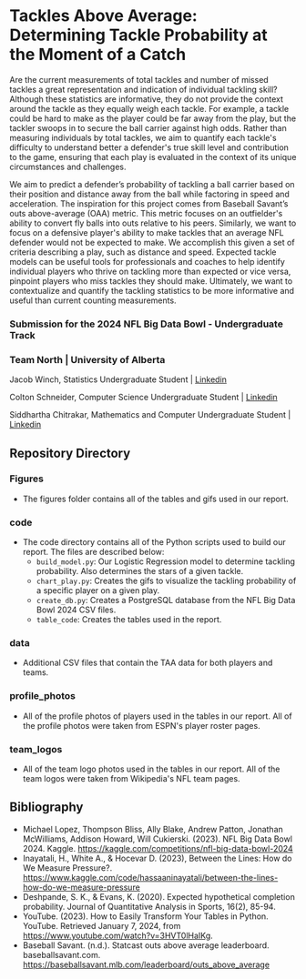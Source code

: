 # Tackles Above Average: Determining Tackle Probability at the Moment of a Catch
Are the current measurements of total tackles and number of missed tackles a great representation and indication of individual tackling skill? Although these statistics are informative, they do not provide the context around the tackle as they equally weigh each tackle. For example, a tackle could be hard to make as the player could be far away from the play, but the tackler swoops in to secure the ball carrier against high odds. Rather than measuring individuals by total tackles, we aim to quantify each tackle's difficulty to understand better a defender's true skill level and contribution to the game, ensuring that each play is evaluated in the context of its unique circumstances and challenges. 

We aim to predict a defender’s probability of tackling a ball carrier based on their position and distance away from the ball while factoring in speed and acceleration. The inspiration for this project comes from Baseball Savant’s outs above-average (OAA) metric. This metric focuses on an outfielder's ability to convert fly balls into outs relative to his peers. Similarly, we want to focus on a defensive player's ability to make tackles that an average NFL defender would not be expected to make. We accomplish this given a set of criteria describing a play, such as distance and speed. Expected tackle models can be useful tools for professionals and coaches to help identify individual players who thrive on tackling more than expected or vice versa, pinpoint players who miss tackles they should make. Ultimately, we want to contextualize and quantify the tackling statistics to be more informative and useful than current counting measurements. 

### Submission for the 2024 NFL Big Data Bowl - Undergraduate Track
### Team North | University of Alberta

Jacob Winch, Statistics Undergraduate Student | [Linkedin](https://www.linkedin.com/in/jacob-winch/)

Colton Schneider, Computer Science Undergraduate Student | [Linkedin](https://www.linkedin.com/in/colton-schneider-272940201/)

Siddhartha Chitrakar, Mathematics and Computer Undergraduate Student | [Linkedin](https://www.linkedin.com/in/siddhartha-chitrakar/)

## Repository Directory
### Figures
- The figures folder contains all of the tables and gifs used in our report.
  
### code
- The code directory contains all of the Python scripts used to build our report. The files are described below:
  - `build_model.py`: Our Logistic Regression model to determine tackling probability. Also determines the stars of a given tackle.
  - `chart_play.py`: Creates the gifs to visualize the tackling probability of a specific player on a given play.
  - `create_db.py`: Creates a PostgreSQL database from the NFL Big Data Bowl 2024 CSV files.
  - `table_code`: Creates the tables used in the report.

### data
- Additional CSV files that contain the TAA data for both players and teams. 
### profile_photos
- All of the profile photos of players used in the tables in our report. All of the profile photos were taken from ESPN's player roster pages.

### team_logos
- All of the team logo photos used in the tables in our report. All of the team logos were taken from Wikipedia's NFL team pages.

## Bibliography
- Michael Lopez, Thompson Bliss, Ally Blake, Andrew Patton, Jonathan McWilliams, Addison Howard, Will Cukierski. (2023). NFL Big Data Bowl 2024. Kaggle. https://kaggle.com/competitions/nfl-big-data-bowl-2024
- Inayatali, H., White A., & Hocevar D. (2023), Between the Lines: How do We Measure Pressure?.
https://www.kaggle.com/code/hassaaninayatali/between-the-lines-how-do-we-measure-pressure
- Deshpande, S. K., & Evans, K. (2020). Expected hypothetical completion probability. Journal of Quantitative Analysis in Sports, 16(2), 85-94.
- YouTube. (2023). How to Easily Transform Your Tables in Python. YouTube. Retrieved January 7, 2024, from https://www.youtube.com/watch?v=3HVT0lHaIKg.
- Baseball Savant. (n.d.). Statcast outs above average leaderboard. baseballsavant.com. https://baseballsavant.mlb.com/leaderboard/outs_above_average 
